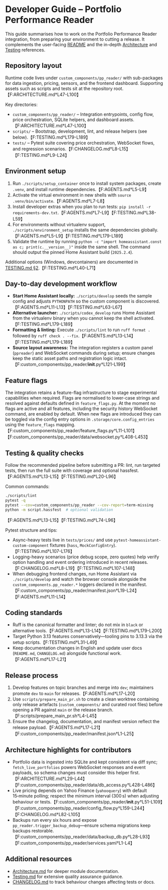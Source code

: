 # Developer Guide – Portfolio Performance Reader

This guide summarises how to work on the Portfolio Performance Reader integration, from preparing your environment to cutting a release. It complements the user-facing [README](README.md) and the in-depth [Architecture](ARCHITECTURE.md) and [Testing](TESTING.md) references.

## Repository layout
Runtime code lives under `custom_components/pp_reader/` with sub-packages for data ingestion, pricing, sensors, and the frontend dashboard. Supporting assets such as scripts and tests sit at the repository root.【F:ARCHITECTURE.md†L47-L100】

Key directories:
- `custom_components/pp_reader/` – Integration entrypoints, config flow, price orchestration, SQLite helpers, and dashboard assets.【F:ARCHITECTURE.md†L47-L100】
- `scripts/` – Bootstrap, development, lint, and release helpers (see below).【F:TESTING.md†L179-L189】
- `tests/` – Pytest suite covering price orchestration, WebSocket flows, and regression scenarios.【F:CHANGELOG.md†L8-L15】【F:TESTING.md†L9-L24】

## Environment setup
1. Run `./scripts/setup_container` once to install system packages, create `.venv`, and install runtime dependencies.【F:AGENTS.md†L5-L9】
2. Activate the virtual environment in new shells with `source .venv/bin/activate`.【F:AGENTS.md†L7-L8】
3. Install developer extras when you plan to run tests: `pip install -r requirements-dev.txt`.【F:AGENTS.md†L7-L9】【F:TESTING.md†L38-L59】
4. For environments without virtualenv support, `./scripts/environment_setup` installs the same dependencies globally.【F:AGENTS.md†L5-L9】【F:TESTING.md†L179-L189】
5. Validate the runtime by running `python -c "import homeassistant.const as c; print(c.__version__)"` inside the same shell. The command should output the pinned Home Assistant build (`2025.2.4`).

Additional options (Windows, devcontainers) are documented in [TESTING.md §2](TESTING.md).【F:TESTING.md†L40-L71】

## Day-to-day development workflow
- **Start Home Assistant locally:** `./scripts/develop` seeds the sample config and adjusts `PYTHONPATH` so the custom component is discovered.【F:AGENTS.md†L11-L13】【F:TESTING.md†L63-L67】
- **Alternative launcher:** `./scripts/codex_develop` runs Home Assistant from the virtualenv binary when you cannot keep the shell activated.【F:TESTING.md†L179-L189】
- **Formatting & linting:** Execute `./scripts/lint` to run `ruff format .` followed by `ruff check . --fix`.【F:AGENTS.md†L13-L14】【F:TESTING.md†L179-L189】
- **Source layout awareness:** The integration registers a custom panel (`ppreader`) and WebSocket commands during setup; ensure changes keep the static asset paths and registration logic intact.【F:custom_components/pp_reader/__init__.py†L121-L199】

## Feature flags

The integration retains a feature-flag infrastructure to stage experimental capabilities when required. Flags are normalised to lower-case strings and resolved against defaults defined in `feature_flags.py`. At the moment no flags are active and all features, including the security history WebSocket command, are enabled by default. When new flags are introduced they can be toggled via the config entry options in `.storage/core.config_entries` using the `feature_flags` mapping.【F:custom_components/pp_reader/feature_flags.py†L11-L101】【F:custom_components/pp_reader/data/websocket.py†L408-L453】

## Testing & quality checks
Follow the recommended pipeline before submitting a PR: lint, run targeted tests, then run the full suite with coverage and optional hassfest.【F:AGENTS.md†L13-L15】【F:TESTING.md†L20-L96】

Common commands:
```bash
./scripts/lint
pytest -q
pytest --cov=custom_components/pp_reader --cov-report=term-missing
python -m script.hassfest  # optional validation
```
【F:AGENTS.md†L13-L15】【F:TESTING.md†L74-L96】

Pytest structure and tips:
- Async-heavy tests live in `tests/prices/` and use `pytest-homeassistant-custom-component` fixtures (`hass`, `MockConfigEntry`).【F:TESTING.md†L107-L176】
- Logging-heavy scenarios (price debug scope, zero quotes) help verify option handling and event ordering introduced in recent releases.【F:CHANGELOG.md†L8-L19】【F:TESTING.md†L107-L148】
- When debugging frontend changes, run Home Assistant via `./scripts/develop` and watch the browser console alongside the `custom_components.pp_reader.*` loggers declared in the manifest.【F:custom_components/pp_reader/manifest.json†L19-L24】【F:AGENTS.md†L11-L14】

## Coding standards
- Ruff is the canonical formatter and linter; do not mix in `black` or alternative tools.【F:AGENTS.md†L13-L14】【F:TESTING.md†L179-L200】
- Target Python 3.13 features conservatively—tooling pins to 3.13.3 via the setup scripts.【F:TESTING.md†L31-L49】
- Keep documentation changes in English and update user docs (`README.md`, `CHANGELOG.md`) alongside functional work.【F:AGENTS.md†L17-L21】

## Release process
1. Develop features on topic branches and merge into `dev`; maintainers promote `dev` to `main` for releases.【F:AGENTS.md†L17-L20】
2. Use `scripts/prepare_main_pr.sh` to create a clean worktree containing only release artefacts (`custom_components/` and curated root files) before opening a PR against `main` or the release branch.【F:scripts/prepare_main_pr.sh†L4-L45】
3. Ensure the changelog, documentation, and manifest version reflect the release payload.【F:AGENTS.md†L17-L21】【F:custom_components/pp_reader/manifest.json†L1-L25】

## Architecture highlights for contributors
- Portfolio data is ingested into SQLite and kept consistent via diff sync; `fetch_live_portfolios` powers WebSocket responses and event payloads, so schema changes must consider this helper first.【F:ARCHITECTURE.md†L29-L44】【F:custom_components/pp_reader/data/db_access.py†L428-L486】
- Live pricing depends on Yahoo Finance (`yahooquery`) with default 15‑minute polling; respect the minimum interval (300 s) when adjusting behaviour or tests.【F:custom_components/pp_reader/__init__.py†L51-L109】【F:custom_components/pp_reader/config_flow.py†L159-L244】【F:CHANGELOG.md†L82-L105】
- Backups run every six hours and expose `pp_reader.trigger_backup_debug`—ensure schema migrations keep backups restorable.【F:custom_components/pp_reader/data/backup_db.py†L28-L93】【F:custom_components/pp_reader/services.yaml†L1-L4】

## Additional resources
- [Architecture.md](ARCHITECTURE.md) for deeper module documentation.
- [Testing.md](TESTING.md) for extensive quality assurance guidance.
- [CHANGELOG.md](CHANGELOG.md) to track behaviour changes affecting tests or docs.
